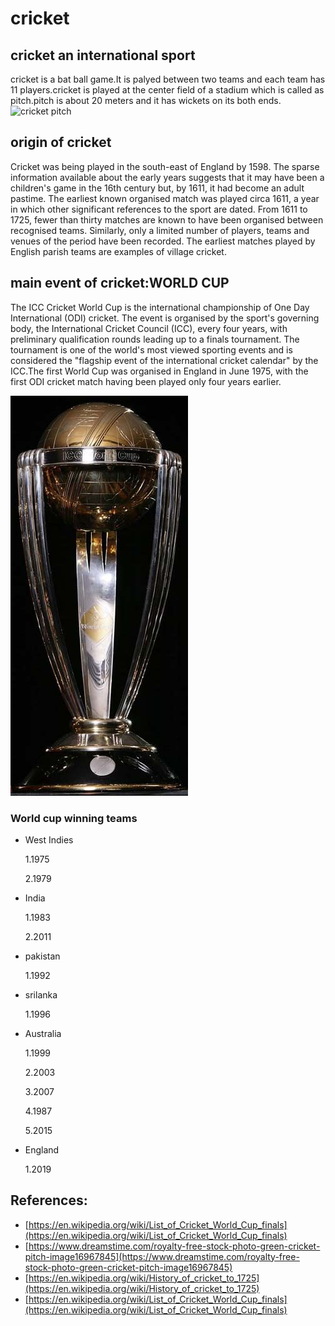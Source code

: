 # cricket
## cricket an international sport
cricket is a bat ball game.It is palyed between two teams and each team has 11 players.cricket is played at the center field of a stadium which is called as pitch.pitch is about 20 meters and it has wickets on its both ends.
![cricket pitch](https://thumbs.dreamstime.com/z/green-cricket-pitch-16967845.jpg)

## origin of cricket
Cricket was being played in the south-east of England by 1598. The sparse information available about the early years suggests that it may have been a children's game in the 16th century but, by 1611, it had become an adult pastime. The earliest known organised match was played circa 1611, a year in which other significant references to the sport are dated. From 1611 to 1725, fewer than thirty matches are known to have been organised between recognised teams. Similarly, only a limited number of players, teams and venues of the period have been recorded. The earliest matches played by English parish teams are examples of village cricket.

## main event of cricket:WORLD CUP
The ICC Cricket World Cup is the international championship of One Day International (ODI) cricket. The event is organised by the sport's governing body, the International Cricket Council (ICC), every four years, with preliminary qualification rounds leading up to a finals tournament. The tournament is one of the world's most viewed sporting events and is considered the "flagship event of the international cricket calendar" by the ICC.The first World Cup was organised in England in June 1975, with the first ODI cricket match having been played only four years earlier.

![WORLD CUP](Icc_cricket_world_cup_trophy.jpg)

### World cup winning teams
* West Indies 

    1.1975
    
    2.1979
    
* India 

    1.1983
    
    2.2011
    
* pakistan

    1.1992
    
* srilanka

    1.1996
    
* Australia

    1.1999
    
    2.2003
    
    3.2007
    
    4.1987
    
    5.2015 
    
* England

    1.2019

## References:
 * [https://en.wikipedia.org/wiki/List_of_Cricket_World_Cup_finals](https://en.wikipedia.org/wiki/List_of_Cricket_World_Cup_finals)
 * [https://www.dreamstime.com/royalty-free-stock-photo-green-cricket-pitch-image16967845](https://www.dreamstime.com/royalty-free-stock-photo-green-cricket-pitch-image16967845)
 * [https://en.wikipedia.org/wiki/History_of_cricket_to_1725](https://en.wikipedia.org/wiki/History_of_cricket_to_1725)
 * [https://en.wikipedia.org/wiki/List_of_Cricket_World_Cup_finals](https://en.wikipedia.org/wiki/List_of_Cricket_World_Cup_finals)
